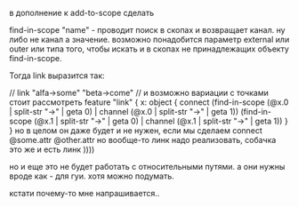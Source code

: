 в дополнение к add-to-scope сделать

find-in-scope "name" - проводит поиск в скопах и возвращает канал.
ну либо не канал а значение.
возможно понадобится параметр external или outer или типа того, чтобы искать и в скопах не принадлежащих объекту find-in-scope.

Тогда link выразится так:

// link "alfa->some" "beta->come"
// и возможно вариации с точками стоит рассмотреть
feature "link" {
  x: object {
    connect
      (find-in-scope (@x.0 | split-str "->" | geta 0) | channel (@x.0 | split-str "->" | geta 1))
      (find-in-scope (@x.1 | split-str "->" | geta 0) | channel (@x.1 | split-str "->" | geta 1))
  }
}
но в целом он даже будет и не нужен, если мы сделаем connect @some.attr @other.attr
но вообще-то линк надо реализовать, собачка это же и есть линк ))))

но и еще это не будет работать с относительными путями. а они нужны вроде как - для гуи. хотя можно подумать.

кстати почему-то мне напрашивается..